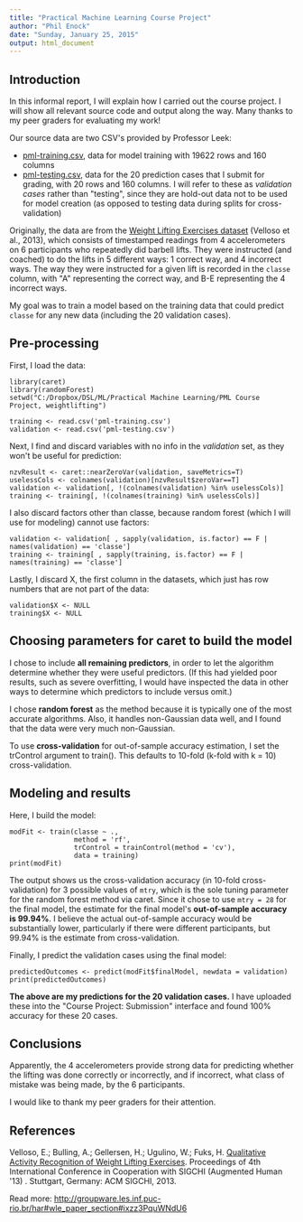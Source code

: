 ```yaml
---
title: "Practical Machine Learning Course Project"
author: "Phil Enock"
date: "Sunday, January 25, 2015"
output: html_document
---
```


## Introduction

In this informal report, I will explain how I carried out the course project. I will show all relevant source code and output along the way. Many thanks to my peer graders for evaluating my work!

Our source data are two CSV's provided by Professor Leek:

 - [pml-training.csv](https://d396qusza40orc.cloudfront.net/predmachlearn/pml-training.csv), data for model training with 19622 rows and 160 columns
 - [pml-testing.csv](https://d396qusza40orc.cloudfront.net/predmachlearn/pml-testing.csv), data for the 20 prediction cases that I submit for grading, with 20 rows and 160 columns. I will refer to these as *validation cases* rather than "testing", since they are hold-out data not to be used for model creation (as opposed to testing data during splits for cross-validation)

Originally, the data are from the [Weight Lifting Exercises dataset](http://groupware.les.inf.puc-rio.br/har) (Velloso et al., 2013), which consists of timestamped readings from 4 accelerometers on 6 participants who repeatedly did barbell lifts. They were instructed (and coached) to do the lifts in 5 different ways: 1 correct way, and 4 incorrect ways. The way they were instructed for a given lift is recorded in the `classe` column, with "A" representing the correct way, and B-E representing the 4 incorrect ways.

My goal was to train a model based on the training data that could predict `classe` for any new data (including the 20 validation cases).

## Pre-processing

First, I load the data:
```{r, echo=FALSE, warning=FALSE, message=FALSE}
library(caret)
library(randomForest)
setwd("C:/Dropbox/DSL/ML/Practical Machine Learning/PML Course Project, weightlifting")
```

```{r}
training <- read.csv('pml-training.csv')
validation <- read.csv('pml-testing.csv')
```

Next, I find and discard variables with no info in the *validation* set, as they won't be useful for prediction:

```{r}
nzvResult <- caret::nearZeroVar(validation, saveMetrics=T)
uselessCols <- colnames(validation)[nzvResult$zeroVar==T]
validation <- validation[, !(colnames(validation) %in% uselessCols)] 
training <- training[, !(colnames(training) %in% uselessCols)] 
```

I also discard factors other than classe, because random forest (which I will use for modeling) cannot use factors:
```{r}
validation <- validation[ , sapply(validation, is.factor) == F | names(validation) == 'classe']
training <- training[ , sapply(training, is.factor) == F | names(training) == 'classe']
```

Lastly, I discard X, the first column in the datasets, which just has row numbers that are not part of the data:
```{r}
validation$X <- NULL
training$X <- NULL
```

## Choosing parameters for caret to build the model
I chose to include **all remaining predictors**, in order to let the algorithm determine whether they were useful predictors. (If this had yielded poor results, such as severe overfitting, I would have inspected the data in other ways to determine which predictors to include versus omit.)

I chose **random forest** as the method because it is typically one of the most accurate algorithms. Also, it handles non-Gaussian data well, and I found that the data were very much non-Gaussian.

To use **cross-validation** for out-of-sample accuracy estimation, I set the trControl argument to train(). This defaults to 10-fold (k-fold with k = 10) cross-validation.

## Modeling and results
Here, I build the model:

```{r, message = F, warning = F}
modFit <- train(classe ~ .,
                method = 'rf',
                trControl = trainControl(method = 'cv'),
                data = training)
print(modFit)
```

The output shows us the cross-validation accuracy (in 10-fold cross-validation) for 3 possible values of `mtry`, which is the sole tuning parameter for the random forest method via caret. Since it chose to use `mtry = 28` for the final model, the estimate for the final model's **out-of-sample accuracy is 99.94%**. I believe the actual out-of-sample accuracy would be substantially lower, particularly if there were different participants, but 99.94% is the estimate from cross-validation.

Finally, I predict the validation cases using the final model:

```{r, message = F, warning = F}
predictedOutcomes <- predict(modFit$finalModel, newdata = validation)
print(predictedOutcomes)
```

**The above are my predictions for the 20 validation cases.** I have uploaded these into the "Course Project: Submission" interface and found 100% accuracy for these 20 cases.

## Conclusions
Apparently, the 4 accelerometers provide strong data for predicting whether the lifting was done correctly or incorrectly, and if incorrect, what class of mistake was being made, by the 6 participants.

I would like to thank my peer graders for their attention.

## References

Velloso, E.; Bulling, A.; Gellersen, H.; Ugulino, W.; Fuks, H. [Qualitative Activity Recognition of Weight Lifting Exercises](http://groupware.les.inf.puc-rio.br/work.jsf?p1=11201). Proceedings of 4th International Conference in Cooperation with SIGCHI (Augmented Human '13) . Stuttgart, Germany: ACM SIGCHI, 2013.

Read more: http://groupware.les.inf.puc-rio.br/har#wle_paper_section#ixzz3PquWNdU6
